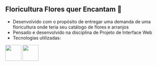 ## Floricultura Flores quer Encantam 🌻
- Desenvolvido com o propósito de entregar uma demanda de uma floricultura onde teria seu catálogo de flores e arranjos
- Pensado e desenvolvido na disciplina de Projeto de Interface Web
- Tecnologias utilizadas:

<img src="https://cdn.jsdelivr.net/gh/devicons/devicon/icons/inkscape/inkscape-plain.svg" width= 50px> <img src="https://cdn.jsdelivr.net/gh/devicons/devicon/icons/html5/html5-plain-wordmark.svg" width= 50px>


